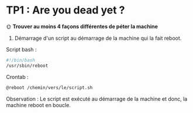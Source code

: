 # TP1 : Are you dead yet ?

🌞 **Trouver au moins 4 façons différentes de péter la machine**

1) Démarrage d'un script au démarrage de la machine qui la fait reboot.

Script bash :

```bash
#!/bin/bash
/usr/sbin/reboot
```

Crontab :

```bash
@reboot /chemin/vers/le/script.sh
```

Observation : Le script est exécuté au démarrage de la machine et donc, la machine reboot en boucle.